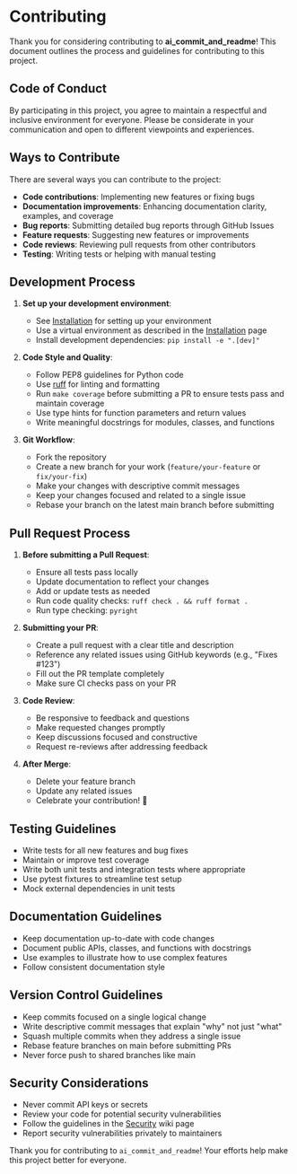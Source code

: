 # Contributing

Thank you for considering contributing to **ai_commit_and_readme**! This document outlines the process and guidelines for contributing to this project.

## Code of Conduct

By participating in this project, you agree to maintain a respectful and inclusive environment for everyone. Please be considerate in your communication and open to different viewpoints and experiences.

## Ways to Contribute

There are several ways you can contribute to the project:

- **Code contributions**: Implementing new features or fixing bugs
- **Documentation improvements**: Enhancing documentation clarity, examples, and coverage
- **Bug reports**: Submitting detailed bug reports through GitHub Issues
- **Feature requests**: Suggesting new features or improvements
- **Code reviews**: Reviewing pull requests from other contributors
- **Testing**: Writing tests or helping with manual testing

## Development Process

1. **Set up your development environment**:
   - See [Installation](Installation) for setting up your environment
   - Use a virtual environment as described in the [Installation](Installation) page
   - Install development dependencies: `pip install -e ".[dev]"`

2. **Code Style and Quality**:
   - Follow PEP8 guidelines for Python code
   - Use [ruff](https://github.com/astral-sh/ruff) for linting and formatting
   - Run `make coverage` before submitting a PR to ensure tests pass and maintain coverage
   - Use type hints for function parameters and return values
   - Write meaningful docstrings for modules, classes, and functions

3. **Git Workflow**:
   - Fork the repository
   - Create a new branch for your work (`feature/your-feature` or `fix/your-fix`)
   - Make your changes with descriptive commit messages
   - Keep your changes focused and related to a single issue
   - Rebase your branch on the latest main branch before submitting


## Pull Request Process

1. **Before submitting a Pull Request**:
   - Ensure all tests pass locally
   - Update documentation to reflect your changes
   - Add or update tests as needed
   - Run code quality checks: `ruff check . && ruff format .`
   - Run type checking: `pyright`

2. **Submitting your PR**:
   - Create a pull request with a clear title and description
   - Reference any related issues using GitHub keywords (e.g., "Fixes #123")
   - Fill out the PR template completely
   - Make sure CI checks pass on your PR

3. **Code Review**:
   - Be responsive to feedback and questions
   - Make requested changes promptly
   - Keep discussions focused and constructive
   - Request re-reviews after addressing feedback

4. **After Merge**:
   - Delete your feature branch
   - Update any related issues
   - Celebrate your contribution! 🎉

## Testing Guidelines

- Write tests for all new features and bug fixes
- Maintain or improve test coverage
- Write both unit tests and integration tests where appropriate
- Use pytest fixtures to streamline test setup
- Mock external dependencies in unit tests

## Documentation Guidelines

- Keep documentation up-to-date with code changes
- Document public APIs, classes, and functions with docstrings
- Use examples to illustrate how to use complex features
- Follow consistent documentation style

## Version Control Guidelines

- Keep commits focused on a single logical change
- Write descriptive commit messages that explain "why" not just "what"
- Squash multiple commits when they address a single issue
- Rebase feature branches on main before submitting PRs
- Never force push to shared branches like main

## Security Considerations

- Never commit API keys or secrets
- Review your code for potential security vulnerabilities
- Follow the guidelines in the [Security](Security) wiki page
- Report security vulnerabilities privately to maintainers

Thank you for contributing to `ai_commit_and_readme`! Your efforts help make this project better for everyone.
